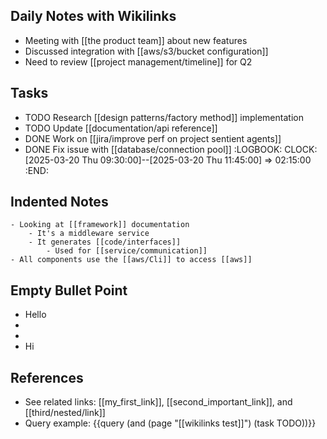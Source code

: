 ## Daily Notes with Wikilinks

- Meeting with [[the product team]] about new features
- Discussed integration with [[aws/s3/bucket configuration]] 
- Need to review [[project management/timeline]] for Q2

## Tasks
- TODO Research [[design patterns/factory method]] implementation
- TODO Update [[documentation/api reference]]
- DONE Work on [[jira/improve perf on project sentient agents]]
- DONE Fix issue with [[database/connection pool]]
  :LOGBOOK:
  CLOCK: [2025-03-20 Thu 09:30:00]--[2025-03-20 Thu 11:45:00] =>  02:15:00
  :END:

## Indented Notes
	- Looking at [[framework]] documentation
		- It's a middleware service
		- It generates [[code/interfaces]]
			- Used for [[service/communication]]
	- All components use the [[aws/Cli]] to access [[aws]]

## Empty Bullet Point
- Hello
-
- 
- Hi

## References
- See related links: [[my_first_link]], [[second_important_link]], and [[third/nested/link]]
- Query example: {{query (and (page "[[wikilinks test]]") (task TODO))}} 
